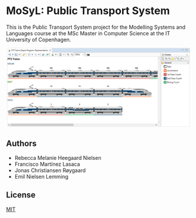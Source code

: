 # MoSyL: Public Transport System

This is the Public Transport System project for the Modelling Systems and
Languages course at the MSc Master in Computer Science at the IT University
of Copenhagen.

<center><img src="AdditionalFiles/visual_dsl.png"></center>

## Authors
- Rebecca Melanie Heegaard Nielsen
- Francisco Martínez Lasaca
- Jonas Christiansen Røygaard
- Emil Nielsen Lemming

## License
[MIT](https://choosealicense.com/licenses/mit/)
